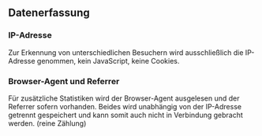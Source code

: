 ## Datenerfassung

### IP-Adresse

Zur Erkennung von unterschiedlichen Besuchern wird ausschließlich die IP-Adresse 
genommen, kein JavaScript, keine Cookies.

### Browser-Agent und Referrer

Für zusätzliche Statistiken wird der Browser-Agent ausgelesen und der Referrer 
sofern vorhanden. Beides wird unabhängig von der IP-Adresse getrennt gespeichert 
und kann somit auch nicht in Verbindung gebracht werden. (reine Zählung)
